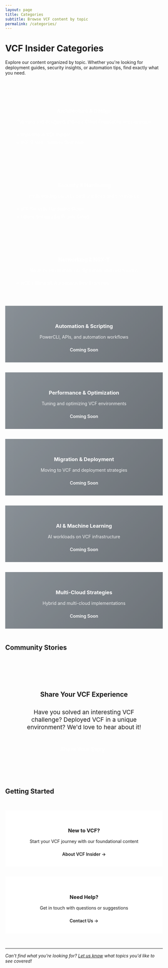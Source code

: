 ```yaml
---
layout: page
title: Categories
subtitle: Browse VCF content by topic
permalink: /categories/
---
```


# VCF Insider Categories

Explore our content organized by topic. Whether you're looking for deployment guides, security insights, or automation tips, find exactly what you need.

<div class="categories-grid" style="display: grid; grid-template-columns: repeat(auto-fit, minmax(350px, 1fr)); gap: 2rem; margin: 3rem 0;">

<div class="category-card" style="background: linear-gradient(135deg, var(--vmware-blue), #2c5aa0); padding: 2rem; border-radius: var(--border-radius-lg); color: white; box-shadow: var(--shadow-medium);">
    <div class="category-icon" style="font-size: 3rem; margin-bottom: 1rem; text-align: center;">
        <i class="fas fa-sitemap"></i>
    </div>
    <h3 style="color: white; margin-bottom: 1rem; text-align: center;">Architecture & Design</h3>
    <p style="color: rgba(255,255,255,0.9); margin-bottom: 1.5rem; text-align: center;">Planning and designing VMware Cloud Foundation environments</p>
    <div class="category-links">
        <a href="/2025/09/12/welcome-to-vcf-insider/" style="color: var(--vmware-orange); text-decoration: none; display: block; margin-bottom: 0.5rem;">→ Welcome to VCF Insider</a>
        <a href="/2025/09/12/vcf-9-new-features-overview/" style="color: var(--vmware-orange); text-decoration: none; display: block;">→ VCF 9 New Features Overview</a>
    </div>
</div>

<div class="category-card" style="background: linear-gradient(135deg, var(--vmware-green), #1e7e34); padding: 2rem; border-radius: var(--border-radius-lg); color: white; box-shadow: var(--shadow-medium);">
    <div class="category-icon" style="font-size: 3rem; margin-bottom: 1rem; text-align: center;">
        <i class="fas fa-shield-alt"></i>
    </div>
    <h3 style="color: white; margin-bottom: 1rem; text-align: center;">Security & Hardening</h3>
    <p style="color: rgba(255,255,255,0.9); margin-bottom: 1.5rem; text-align: center;">Implementing security best practices and compliance</p>
    <div class="category-links">
        <a href="/2025/09/10/vcf-security-hardening-guide/" style="color: var(--vmware-orange); text-decoration: none; display: block; margin-bottom: 0.5rem;">→ VCF Security Hardening Guide</a>
        <a href="/2025/09/09/next-level-lateral-security-for-your-private-cloud/" style="color: var(--vmware-orange); text-decoration: none; display: block;">→ Lateral Security for Private Cloud</a>
    </div>
</div>

<div class="category-card" style="background: linear-gradient(135deg, var(--vmware-orange), #e67e22); padding: 2rem; border-radius: var(--border-radius-lg); color: white; box-shadow: var(--shadow-medium);">
    <div class="category-icon" style="font-size: 3rem; margin-bottom: 1rem; text-align: center;">
        <i class="fas fa-network-wired"></i>
    </div>
    <h3 style="color: white; margin-bottom: 1rem; text-align: center;">Networking & NSX-T</h3>
    <p style="color: rgba(255,255,255,0.9); margin-bottom: 1.5rem; text-align: center;">Network automation, configuration, and optimization</p>
    <div class="category-links">
        <a href="/2025/09/11/nsx-t-network-automation-best-practices/" style="color: var(--vmware-blue); text-decoration: none; display: block;">→ NSX-T Network Automation Best Practices</a>
    </div>
</div>

<div class="category-card" style="background: linear-gradient(135deg, #6c757d, #495057); padding: 2rem; border-radius: var(--border-radius-lg); color: white; box-shadow: var(--shadow-medium); opacity: 0.8;">
    <div class="category-icon" style="font-size: 3rem; margin-bottom: 1rem; text-align: center;">
        <i class="fas fa-robot"></i>
    </div>
    <h3 style="color: white; margin-bottom: 1rem; text-align: center;">Automation & Scripting</h3>
    <p style="color: rgba(255,255,255,0.9); margin-bottom: 1.5rem; text-align: center;">PowerCLI, APIs, and automation workflows</p>
    <div class="category-status" style="text-align: center; color: var(--vmware-orange); font-weight: 600;">
        Coming Soon
    </div>
</div>

<div class="category-card" style="background: linear-gradient(135deg, #6c757d, #495057); padding: 2rem; border-radius: var(--border-radius-lg); color: white; box-shadow: var(--shadow-medium); opacity: 0.8;">
    <div class="category-icon" style="font-size: 3rem; margin-bottom: 1rem; text-align: center;">
        <i class="fas fa-tachometer-alt"></i>
    </div>
    <h3 style="color: white; margin-bottom: 1rem; text-align: center;">Performance & Optimization</h3>
    <p style="color: rgba(255,255,255,0.9); margin-bottom: 1.5rem; text-align: center;">Tuning and optimizing VCF environments</p>
    <div class="category-status" style="text-align: center; color: var(--vmware-orange); font-weight: 600;">
        Coming Soon
    </div>
</div>

<div class="category-card" style="background: linear-gradient(135deg, #6c757d, #495057); padding: 2rem; border-radius: var(--border-radius-lg); color: white; box-shadow: var(--shadow-medium); opacity: 0.8;">
    <div class="category-icon" style="font-size: 3rem; margin-bottom: 1rem; text-align: center;">
        <i class="fas fa-cloud-upload-alt"></i>
    </div>
    <h3 style="color: white; margin-bottom: 1rem; text-align: center;">Migration & Deployment</h3>
    <p style="color: rgba(255,255,255,0.9); margin-bottom: 1.5rem; text-align: center;">Moving to VCF and deployment strategies</p>
    <div class="category-status" style="text-align: center; color: var(--vmware-orange); font-weight: 600;">
        Coming Soon
    </div>
</div>

<div class="category-card" style="background: linear-gradient(135deg, #6c757d, #495057); padding: 2rem; border-radius: var(--border-radius-lg); color: white; box-shadow: var(--shadow-medium); opacity: 0.8;">
    <div class="category-icon" style="font-size: 3rem; margin-bottom: 1rem; text-align: center;">
        <i class="fas fa-brain"></i>
    </div>
    <h3 style="color: white; margin-bottom: 1rem; text-align: center;">AI & Machine Learning</h3>
    <p style="color: rgba(255,255,255,0.9); margin-bottom: 1.5rem; text-align: center;">AI workloads on VCF infrastructure</p>
    <div class="category-status" style="text-align: center; color: var(--vmware-orange); font-weight: 600;">
        Coming Soon
    </div>
</div>

<div class="category-card" style="background: linear-gradient(135deg, #6c757d, #495057); padding: 2rem; border-radius: var(--border-radius-lg); color: white; box-shadow: var(--shadow-medium); opacity: 0.8;">
    <div class="category-icon" style="font-size: 3rem; margin-bottom: 1rem; text-align: center;">
        <i class="fas fa-clouds"></i>
    </div>
    <h3 style="color: white; margin-bottom: 1rem; text-align: center;">Multi-Cloud Strategies</h3>
    <p style="color: rgba(255,255,255,0.9); margin-bottom: 1.5rem; text-align: center;">Hybrid and multi-cloud implementations</p>
    <div class="category-status" style="text-align: center; color: var(--vmware-orange); font-weight: 600;">
        Coming Soon
    </div>
</div>

</div>

## Community Stories

<div class="community-section" style="background: var(--vmware-light-gray); padding: 3rem; border-radius: var(--border-radius-lg); margin: 3rem 0; text-align: center;">
    <h2 style="color: var(--vmware-blue); margin-bottom: 2rem;">Share Your VCF Experience</h2>
    <p style="font-size: 1.2rem; margin-bottom: 2rem; color: var(--text-secondary);">Have you solved an interesting VCF challenge? Deployed VCF in a unique environment? We'd love to hear about it!</p>
    <a href="/share-your-story/" style="display: inline-block; background: var(--vmware-blue); color: white; padding: 1rem 2rem; border-radius: var(--border-radius); text-decoration: none; font-weight: 600; font-size: 1.1rem; transition: all 0.3s ease;">
        Share Your Story <i class="fas fa-arrow-right" style="margin-left: 0.5rem;"></i>
    </a>
</div>

## Getting Started

<div class="getting-started-grid" style="display: grid; grid-template-columns: repeat(auto-fit, minmax(300px, 1fr)); gap: 2rem; margin: 3rem 0;">

<div class="start-card" style="background: white; padding: 2rem; border-radius: var(--border-radius-lg); border: 2px solid var(--vmware-blue); text-align: center; box-shadow: var(--shadow-light);">
    <div style="font-size: 2.5rem; color: var(--vmware-blue); margin-bottom: 1rem;">
        <i class="fas fa-rocket"></i>
    </div>
    <h3 style="color: var(--vmware-blue); margin-bottom: 1rem;">New to VCF?</h3>
    <p style="color: var(--text-secondary); margin-bottom: 1.5rem;">Start your VCF journey with our foundational content</p>
    <a href="/about/" style="color: var(--vmware-blue); text-decoration: none; font-weight: 600;">About VCF Insider →</a>
</div>

<div class="start-card" style="background: white; padding: 2rem; border-radius: var(--border-radius-lg); border: 2px solid var(--vmware-green); text-align: center; box-shadow: var(--shadow-light);">
    <div style="font-size: 2.5rem; color: var(--vmware-green); margin-bottom: 1rem;">
        <i class="fas fa-question-circle"></i>
    </div>
    <h3 style="color: var(--vmware-green); margin-bottom: 1rem;">Need Help?</h3>
    <p style="color: var(--text-secondary); margin-bottom: 1.5rem;">Get in touch with questions or suggestions</p>
    <a href="/contact/" style="color: var(--vmware-green); text-decoration: none; font-weight: 600;">Contact Us →</a>
</div>

</div>

---

*Can't find what you're looking for? [Let us know](/contact/) what topics you'd like to see covered!*
